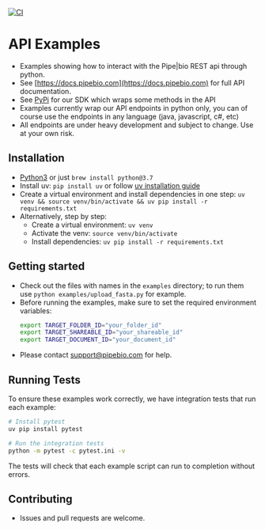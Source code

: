 [![CI](https://github.com/pipebio/api-examples/actions/workflows/main.yml/badge.svg)](https://github.com/pipebio/api-examples/actions/workflows/main.yml)

# API Examples

- Examples showing how to interact with the Pipe|bio REST api through python.
- See [https://docs.pipebio.com](https://docs.pipebio.com) for full API documentation.
- See [PyPi](https://pypi.org/project/pipebio/) for our SDK which wraps some methods in the API
- Examples currently wrap our API endpoints in python only, you can of course use the endpoints in any language (java, javascript, c#, etc)
- All endpoints are under heavy development and subject to change. Use at your own risk.

## Installation

- [Python3](https://wsvincent.com/install-python3-mac/) or just `brew install python@3.7`
- Install uv: `pip install uv` or follow [uv installation guide](https://github.com/astral-sh/uv)
- Create a virtual environment and install dependencies in one step: `uv venv && source venv/bin/activate && uv pip install -r requirements.txt`
- Alternatively, step by step:
  - Create a virtual environment: `uv venv`
  - Activate the venv: `source venv/bin/activate`
  - Install dependencies: `uv pip install -r requirements.txt`

## Getting started

- Check out the files with names in the `examples` directory; to run them use `python examples/upload_fasta.py` for example.
- Before running the examples, make sure to set the required environment variables:
  ```bash
  export TARGET_FOLDER_ID="your_folder_id"
  export TARGET_SHAREABLE_ID="your_shareable_id"
  export TARGET_DOCUMENT_ID="your_document_id"
  ```
- Please contact support@pipebio.com for help.

## Running Tests

To ensure these examples work correctly, we have integration tests that run each example:

```bash
# Install pytest
uv pip install pytest

# Run the integration tests
python -m pytest -c pytest.ini -v
```

The tests will check that each example script can run to completion without errors.

## Contributing

- Issues and pull requests are welcome.
